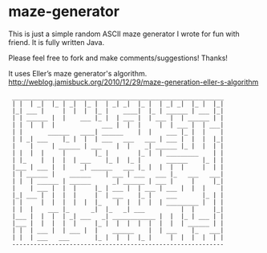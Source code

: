 # maze-generator

This is just a simple random ASCII maze generator I wrote for fun with friend. It is fully written Java.

Please feel free to fork and make comments/suggestions! Thanks!

It uses Eller’s maze generator's algorithm.
http://weblog.jamisbuck.org/2010/12/29/maze-generation-eller-s-algorithm

```
 ___________________________________________________________
 | |  | _|  |_ | _|  |_ |  | _| _|  |_ |  | _| _|  |_ |  |_|
 |_| ___ |     |  |  |  |_ |    ____|  |_ | ______ | ___ |_|
 | | ______ |  |    ___ |_ |  | ___ |  | ___ |  | ______ | |
 | |  |  |  |             ___ |  |  |     |  | ___ |  | ___|
 | |       ______   ____| ______    |  |    ___ |_ |  |    |
 | | _| ___    |_ |  |  | ___   ___   ___ | ___ |  |  |  |_|
 |    |     | ______ | ___    |  |    _| ______ |_ |  |  | |
 | |  |  |     |        |_ |        |_ |  | _________    | |
 | |_    |  |  |  | ___    |_ |  |_ |       ______    |_ | |
 |___ | ___ |  |    _| ______   ___ |_ |  |  |  |     |  | |
 | | ______ |    ______    | ___ | ___   ___ |_   ___   ___|
 | |  | ______ | ______      _| ______ | ___ |     |     |_|
 |    | ___ |  |  |     |_ | ___ |  | ___ | ___ |  |  |    |
 |_| ___ |  |  |  |     |  | ___    |_ |    ___       |_ | |
 | |     |  |  |  |  |  |_    |  |  |  |  | _________ |  | |
 | |  |    ___ |_      _|  |_   _| ___          |  |     |_|
 |___ |  |  |  | _| ___   _| ____________ |  |  |_ | ___ | |
 |___ |  |  |  |  |     |_ |  |  |  |  |  |  |  | ______ | |
 | |  | ___ |  | ___ |  |    ______    |  | ___    |_   ___|
 | |  | ___   ___       |_ |  |  |  |_ |     |  |  |  |  | |
 -----------------------------------------------------------

```
